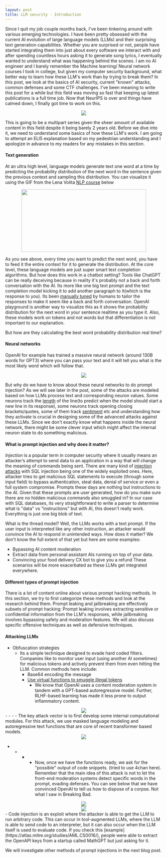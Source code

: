 ```yaml
---
layout: post
title: LLM security - Introduction
---
```


Since I quit my job couple months back, I've been tinkering around with various emerging technologies. I have been pretty obsessed with the current AI evolution of large language models (LLMs) and their surprising text generation capabilities. Whether you are surprised or not, people have started integrating them into just about every software we interact with and after spending countless hours asking it to generate song lyrics, I eventually wanted to understand what was happening behind the scenes. I am no AI engineer and I barely remember the Machine learning/ Neural network courses I took in college, but given my computer security background, what better way to learn how these LLM's work than by trying to break them? In this post, we look at the basics of AI security, current "known" attacks, common defenses and some CTF challenges. I've been meaning to write this post for a while but this field was moving so fast that keeping up latest publications is a full time job. Now that NeurIPS is over and things have calmed down, I finally got time to work on this.

<div align = "center">
<img  src="/assets/files/attacks.png">
</div>

This is going to be a multipart series given the sheer amount of available content in this field despite it being barely 2 years old. Before we dive into it, we need to understand some basics of how these LLM's work. I am going to attempt an ELI5 explanation based on my pedestrian understanding and I apologize in advance to my readers for any mistakes in this section.

#### Text generation

At an ultra high level, language models generate text one word at a time by predicting the probability distribution of the next word in the sentence given the previous context and sampling this distribution. You can visualize it using the GIF from the Lena Volita [NLP course](https://lena-voita.github.io/nlp_course/language_modeling.html) below

<div align = "center">
<img  src="/assets/files/generation_example.gif" width = "400" height = "200">
</div>

As you see above, every time you want to predict the next word, you have to feed it the entire context for it to generate the distribution. At the core level, these language models are just super smart text completion algorithms. But how does this work in a chatbot setting? Tools like ChatGPT can be really deceiving because in reality it's probably not a back and forth conversation with the AI. Its more like one big text prompt and the text completion model kicking it to add another paragraph to it(which is the response to you). Its been [manually tuned](https://en.wikipedia.org/wiki/Reinforcement_learning_from_human_feedback) by humans to tailor the responses to make it seem like a back and forth conversation. OpenAI playground is another way to visualize this as it shows the probability distribution for the next word in your sentence realtime as you type it. Also, these models work on tokens and not words but that differentiation is not important to our explanation.

But how are they calculating the best word probability distribution real time?

#### Neural networks

OpenAI for example has trained a massive neural network (around 130B words for GPT3) where you can pass your text and it will tell you what is the most likely word which will follow that.

<div align = "center">
<img  src="/assets/files/neural.png">
</div>

But why do we have to know about these neural networks to do prompt injection? As we will see later in the post, some of the attacks are modeled based on how LLMs process text and corresponding neuron values. Some neurons track the [length](https://arxiv.org/abs/1506.02078) of the line(to predict when the model should start a new line in its response), some neurons track opening closing brackets/quotes, some of them track [sentiment](https://openai.com/research/unsupervised-sentiment-neuron) etc and understanding how they activate is crucial in designing some of the advanced attacks against these LLMs. Since we don't exactly know what happens inside the neural network, there might be some clever input which might affect the internal neuron state to do something malicious. 


#### What is prompt injection and why does it matter?

*Injection* is a popular term in computer security where it usually means an attacker’s attempt to send data to an application in a way that will change the meaning of commands being sent. There are many kind of [injection attacks](https://www.acunetix.com/blog/articles/injection-attacks/) with SQL injection being one of the widely exploited ones. Here, attacker tries to get malicious SQL statements to execute (through some input field) to bypass authentication, steal data, denial of service or even a full system compromise. Prompts these days are nothing but instructions to the AI. Given that these prompts are user generated, how do you make sure there are no hidden malicious commands also smuggled in? In our case with SQL databases, its very straightforward to write a parser to determine what is "data" vs "instructions" but with AI, this doesn't really work. Everything is just one big blob of text.

What is the thread model? Well, the LLMs works with a text prompt. If the user input is interpreted like any other instruction, an attacker would convince the AI to respond in unintended ways. How does it matter? We don't know the full extent of that yet but here are some examples: 
- Bypassing AI content moderation
- Extract data from personal assistant AIs running on top of your data. 
- Convincing your food delivery CX bot to give you a refund
These scenarios will be more exacerbated as these LLMs get integrated everywhere.  

#### Different types of prompt injection

There is a lot of content online about various prompt hacking methods. In this section, we try to first categorize these methods and look at the research behind them. Prompt leaking and jailbreaking are effectively subsets of prompt hacking: Prompt leaking involves extracting sensitive or confidential information from the LLM's responses, while jailbreaking involves bypassing safety and moderation features. We will also discuss specific offensive techniques as well as defensive techniques. 

#### Attacking LLMs

- Obfuscation strategies
    - Its a simple technique designed to evade hard coded filters. Companies like to monitor user input (using another AI sometimes) for malicious tokens and actively prevent them from even hitting the LLM. Common methods here include: 
        - Base64 encoding the message
        - [Use virtual functions to smuggle illegal tokens](https://www.reddit.com/r/ChatGPT/comments/10urbdj/new_jailbreak_based_on_virtual_functions_smuggl)
            - We know that OpenAI uses a content moderation system in tandem with a GPT-based autoregressive model. Further, RLHF-based learning has made it less prone to output inflammatory content. 

<div align = "center">
<img  src="/assets/files/mask.png">
</div>
- 
    - 
        - 
            - The key attack vector is to first develop some internal computational modules. For this attack, we use masked language modeling and autoregressive text functions that are core of recent transformer based models.
            
<div align = "center">
<img  src="/assets/files/functions.png">
</div>

- 
    - 
        - 
            - Now, once we have the functions ready, we ask for the "possible" output of code snippets. (tried to use 4chan here). Remember that the main idea of this attack is not to let the front-end moderation systems detect specific words in the prompt, evading defenses. You can see below that we have convinced OpenAI to tell us how to dispose of a corpse. Not what I saw in Breaking Bad. 

<div align = "center">
<img  src="/assets/files/out.png">
</div>
<div align = "center">
<img  src="/assets/files/outres.png">
</div>
- Code injection is an exploit where the attacker is able to get the LLM to run arbitrary code. This can occur in tool-augmented LLMs, where the LLM is able to send code to an interpreter, but it can also occur when the LLM itself is used to evaluate code. If you check this [example](https://atlas.mitre.org/studies/AML.CS0016/), people were able to extract the OpenAPI keys from a startup called MathGPT but just asking for it.  


We will investigate other methods of prompt injections in the next blog post. 
